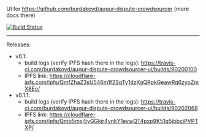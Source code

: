 UI for https://github.com/burdakovd/augur-dispute-crowdsourcer (more docs there)

[![Build Status](https://travis-ci.com/burdakovd/augur-dispute-crowdsourcer-ui.svg?branch=master)](https://travis-ci.com/burdakovd/augur-dispute-crowdsourcer-ui)

---

Releases:
 - v0.1:
   - build logs (verify IPFS hash there in the logs): https://travis-ci.com/burdakovd/augur-dispute-crowdsourcer-ui/builds/90200100
   - IPFS link: https://cloudflare-ipfs.com/ipfs/QmfZhaZ3sU546m1f2SqTy1dzKgQRpkGeawRq6zyoZmX8Eo/
 - v0.1.1:
   - build logs (verify IPFS hash there in the logs): https://travis-ci.com/burdakovd/augur-dispute-crowdsourcer-ui/builds/90202068
   - IPFS link: https://cloudflare-ipfs.com/ipfs/Qmb5mxj5yGGkjr4ynkY1evwQT4pxp9K51q5jbbciPVPTXP/
